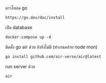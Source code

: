ดาวโหลด go
```markdown
https://go.dev/doc/install
```
เปิด database
```markdown
docker-compose up -d
```
ติดตั้ง go air ด้วย ถ้ายังไม่มี (ทำงานคล้าย node mon)
```markdown
go install github.com/air-verse/air@latest
```
run server ด้วย
```markdown
air
```

